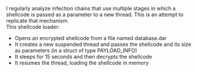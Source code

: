 I regularly analyze infection chains that use multiple stages in which a shellcode is passed as a parameter to a new thread. This is an attempt to replicate that mechanism.  
This shellcode loader:  
* Opens an encrypted shellcode from a file named database.dar
* It creates a new suspended thread and passes the shellcode and its size as parameters (in a struct of type PAYLOAD_INFO)
* It sleeps for 15 seconds and then decrypts the shellcode
* It resumes the thread, loading the shellcode in memory
